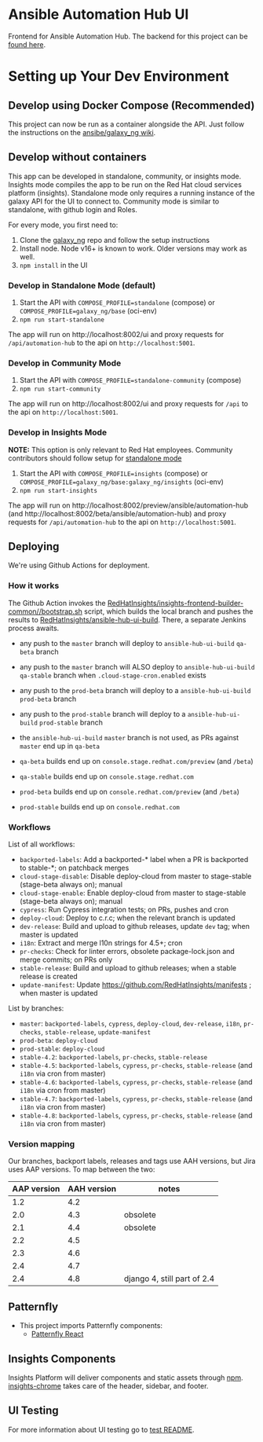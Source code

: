 # Ansible Automation Hub UI

Frontend for Ansible Automation Hub. The backend for this project can be [found here](https://github.com/ansible/galaxy_ng/).

# Setting up Your Dev Environment

## Develop using Docker Compose (Recommended)

This project can now be run as a container alongside the API. Just follow the instructions on the [ansibe/galaxy_ng wiki](https://github.com/ansible/galaxy_ng/wiki/Development-Setup).

## Develop without containers

This app can be developed in standalone, community, or insights mode. Insights mode compiles the app to be run on the Red Hat cloud services platform (insights). Standalone mode only requires a running instance of the galaxy API for the UI to connect to. Community mode is similar to standalone, with github login and Roles.

For every mode, you first need to:

1. Clone the [galaxy_ng](https://github.com/ansible/galaxy_ng) repo and follow the setup instructions
2. Install node. Node v16+ is known to work. Older versions may work as well.
3. `npm install` in the UI

### Develop in Standalone Mode (default)

1. Start the API with `COMPOSE_PROFILE=standalone` (compose) or `COMPOSE_PROFILE=galaxy_ng/base` (oci-env)
2. `npm run start-standalone`

The app will run on http://localhost:8002/ui and proxy requests for `/api/automation-hub` to the api on `http://localhost:5001`.

### Develop in Community Mode

1. Start the API with `COMPOSE_PROFILE=standalone-community` (compose)
2. `npm run start-community`

The app will run on http://localhost:8002/ui and proxy requests for `/api` to the api on `http://localhost:5001`.

### Develop in Insights Mode

**NOTE:** This option is only relevant to Red Hat employees. Community contributors should follow setup for [standalone mode](#develop-in-standalone-mode)

1. Start the API with `COMPOSE_PROFILE=insights` (compose) or `COMPOSE_PROFILE=galaxy_ng/base:galaxy_ng/insights` (oci-env)
2. `npm run start-insights`

The app will run on http://localhost:8002/preview/ansible/automation-hub (and http://localhost:8002/beta/ansible/automation-hub) and proxy requests for `/api/automation-hub` to the api on `http://localhost:5001`.

## Deploying

We're using Github Actions for deployment.

### How it works

The Github Action invokes the [RedHatInsights/insights-frontend-builder-common//bootstrap.sh](https://raw.githubusercontent.com/RedHatInsights/insights-frontend-builder-common/master/src/bootstrap.sh) script, which builds the local branch and pushes the results to [RedHatInsights/ansible-hub-ui-build](https://github.com/RedHatInsights/ansible-hub-ui-build/branches). There, a separate Jenkins process awaits.

- any push to the `master` branch will deploy to `ansible-hub-ui-build` `qa-beta` branch
- any push to the `master` branch will ALSO deploy to `ansible-hub-ui-build` `qa-stable` branch when `.cloud-stage-cron.enabled` exists
- any push to the `prod-beta` branch will deploy to a `ansible-hub-ui-build` `prod-beta` branch
- any push to the `prod-stable` branch will deploy to a `ansible-hub-ui-build` `prod-stable` branch
- the `ansible-hub-ui-build` `master` branch is not used, as PRs against `master` end up in `qa-beta`

- `qa-beta` builds end up on `console.stage.redhat.com/preview` (and `/beta`)
- `qa-stable` builds end up on `console.stage.redhat.com`
- `prod-beta` builds end up on `console.redhat.com/preview` (and `/beta`)
- `prod-stable` builds end up on `console.redhat.com`

### Workflows

List of all workflows:

- `backported-labels`: Add a backported-* label when a PR is backported to stable-*; on patchback merges
- `cloud-stage-disable`: Disable deploy-cloud from master to stage-stable (stage-beta always on); manual
- `cloud-stage-enable`: Enable deploy-cloud from master to stage-stable (stage-beta always on); manual
- `cypress`: Run Cypress integration tests; on PRs, pushes and cron
- `deploy-cloud`: Deploy to c.r.c; when the relevant branch is updated
- `dev-release`: Build and upload to github releases, update `dev` tag; when master is updated
- `i18n`: Extract and merge l10n strings for 4.5+; cron
- `pr-checks`: Check for linter errors, obsolete package-lock.json and merge commits; on PRs only
- `stable-release`: Build and upload to github releases; when a stable release is created
- `update-manifest`: Update https://github.com/RedHatInsights/manifests ; when master is updated

List by branches:

- `master`: `backported-labels`, `cypress`, `deploy-cloud`, `dev-release`, `i18n`, `pr-checks`, `stable-release`, `update-manifest`
- `prod-beta`: `deploy-cloud`
- `prod-stable`: `deploy-cloud`
- `stable-4.2`: `backported-labels`, `pr-checks`, `stable-release`
- `stable-4.5`: `backported-labels`, `cypress`, `pr-checks`, `stable-release` (and `i18n` via cron from master)
- `stable-4.6`: `backported-labels`, `cypress`, `pr-checks`, `stable-release` (and `i18n` via cron from master)
- `stable-4.7`: `backported-labels`, `cypress`, `pr-checks`, `stable-release` (and `i18n` via cron from master)
- `stable-4.8`: `backported-labels`, `cypress`, `pr-checks`, `stable-release` (and `i18n` via cron from master)

### Version mapping

Our branches, backport labels, releases and tags use AAH versions, but Jira uses AAP versions.
To map between the two:

|AAP version|AAH version|notes|
|-|-|-|
|1.2|4.2||
|2.0|4.3|obsolete|
|2.1|4.4|obsolete|
|2.2|4.5||
|2.3|4.6||
|2.4|4.7||
|2.4|4.8|django 4, still part of 2.4|

## Patternfly

- This project imports Patternfly components:
  - [Patternfly React](https://github.com/patternfly/patternfly-react)

## Insights Components

Insights Platform will deliver components and static assets through [npm](https://www.npmjs.com/package/@red-hat-insights/insights-frontend-components). [insights-chrome](https://github.com/RedHatInsights/insights-chrome) takes care of the header, sidebar, and footer.

## UI Testing

For more information about UI testing go to [test README](https://github.com/ansible/ansible-hub-ui/tree/master/test/README.md).
